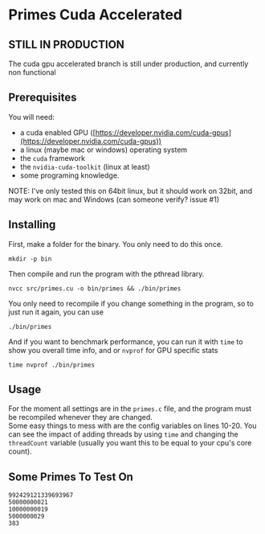 # Primes Cuda Accelerated

## STILL IN PRODUCTION

The cuda gpu accelerated branch is still under production, and currently non functional

## Prerequisites

You will need:

- a cuda enabled GPU ([https://developer.nvidia.com/cuda-gpus](https://developer.nvidia.com/cuda-gpus))
- a linux (maybe mac or windows) operating system
- the `cuda` framework
- the `nvidia-cuda-toolkit` (linux at least)
- some programing knowledge.

NOTE: I've only tested this on 64bit linux, but it should work on 32bit, and may work on mac and Windows (can someone verify? issue #1)

## Installing

First, make a folder for the binary. You only need to do this once.

    mkdir -p bin

Then compile and run the program with the pthread library.

    nvcc src/primes.cu -o bin/primes && ./bin/primes

You only need to recompile if you change something in the program, so to just run it again, you can use

    ./bin/primes

And if you want to benchmark performance, you can run it with `time` to show you overall time info, and or `nvprof` for GPU specific stats

    time nvprof ./bin/primes

## Usage

For the moment all settings are in the `primes.c` file, and the program must be recompiled whenever they are changed.  
Some easy things to mess with are the config variables on lines 10-20. You can see the impact of adding threads by using `time` and changing the `threadCount` variable (usually you want this to be equal to your cpu's core count).

## Some Primes To Test On

    992429121339693967
    50000000021
    10000000019
    5000000029
    383
